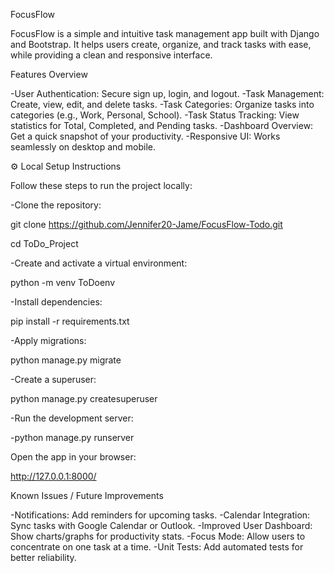 FocusFlow 

FocusFlow is a simple and intuitive task management app built with Django and Bootstrap. It helps users create, organize, and track tasks with ease, while providing a clean and responsive interface.

Features Overview

-User Authentication: Secure sign up, login, and logout.
-Task Management: Create, view, edit, and delete tasks.
-Task Categories: Organize tasks into categories (e.g., Work, Personal, School).
-Task Status Tracking: View statistics for Total, Completed, and Pending tasks.
-Dashboard Overview: Get a quick snapshot of your productivity.
-Responsive UI: Works seamlessly on desktop and mobile.

⚙️ Local Setup Instructions

Follow these steps to run the project locally:

-Clone the repository:

git clone https://github.com/Jennifer20-Jame/FocusFlow-Todo.git

cd ToDo_Project


-Create and activate a virtual environment:

python -m venv ToDoenv

-Install dependencies:

pip install -r requirements.txt

-Apply migrations:

python manage.py migrate

-Create a superuser:

python manage.py createsuperuser

-Run the development server:

-python manage.py runserver

Open the app in your browser:

http://127.0.0.1:8000/

Known Issues / Future Improvements

-Notifications: Add reminders for upcoming tasks.
-Calendar Integration: Sync tasks with Google Calendar or Outlook.
-Improved User Dashboard: Show charts/graphs for productivity stats.
-Focus Mode: Allow users to concentrate on one task at a time.
-Unit Tests: Add automated tests for better reliability.